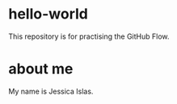 # hello-world
This repository is for practising the GitHub Flow.

# about me

My name is Jessica Islas.
